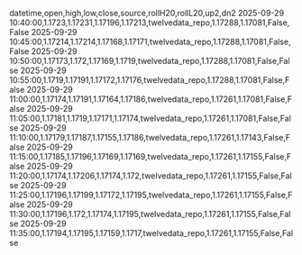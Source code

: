 datetime,open,high,low,close,source,rollH20,rollL20,up2,dn2
2025-09-29 10:40:00,1.1723,1.17231,1.17196,1.17213,twelvedata_repo,1.17288,1.17081,False,False
2025-09-29 10:45:00,1.17214,1.17214,1.17168,1.17171,twelvedata_repo,1.17288,1.17081,False,False
2025-09-29 10:50:00,1.17173,1.172,1.17169,1.1719,twelvedata_repo,1.17288,1.17081,False,False
2025-09-29 10:55:00,1.1719,1.17191,1.17172,1.17176,twelvedata_repo,1.17288,1.17081,False,False
2025-09-29 11:00:00,1.17174,1.17191,1.17164,1.17186,twelvedata_repo,1.17261,1.17081,False,False
2025-09-29 11:05:00,1.17181,1.1719,1.17171,1.17174,twelvedata_repo,1.17261,1.17081,False,False
2025-09-29 11:10:00,1.17179,1.17187,1.17155,1.17186,twelvedata_repo,1.17261,1.17143,False,False
2025-09-29 11:15:00,1.17185,1.17196,1.17169,1.17169,twelvedata_repo,1.17261,1.17155,False,False
2025-09-29 11:20:00,1.17174,1.17206,1.17174,1.172,twelvedata_repo,1.17261,1.17155,False,False
2025-09-29 11:25:00,1.17196,1.17199,1.17172,1.17195,twelvedata_repo,1.17261,1.17155,False,False
2025-09-29 11:30:00,1.17196,1.172,1.17174,1.17195,twelvedata_repo,1.17261,1.17155,False,False
2025-09-29 11:35:00,1.17194,1.17195,1.17159,1.1717,twelvedata_repo,1.17261,1.17155,False,False
